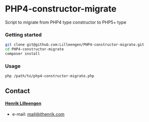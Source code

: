 # PHP4-constructor-migrate
Script to migrate from PHP4 type constructor to PHP5+ type

### Getting started
```bash
git clone git@github.com:Lilleengen/PHP4-constructor-migrate.git
cd PHP4-constructor-migrate
composer install
```

### Usage
```bash
php /path/to/php4-constructor-migrate.php
```

## Contact
#### [Henrik Lilleengen](https://ithenrik.com/)
* e-mail: mail@ithenrik.com
